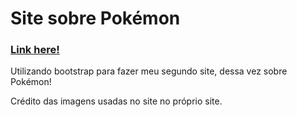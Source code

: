 # Site sobre Pokémon 
<h3><a href="https://sitepokemonsefiam.netlify.app/" target="_blank">Link here!</a></h3>
<p>Utilizando bootstrap para fazer meu segundo site, dessa vez sobre Pokémon!</p>
<p>Crédito das imagens usadas no site no próprio site.</p>
